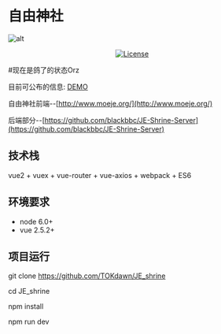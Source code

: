 # 自由神社
![alt](http://www.moeje.org/wp-content/uploads/2016/07/017.jpg)

<p align="center">
  <a href='https://github.com/TOKdawn/JE_shrine/blob/master/LICENSE'><img src='https://img.shields.io/github/license/mashape/apistatus.svg' alt="License" /></a>
</p>

#现在是鸽了的状态Orz

目前可公布的信息: [DEMO]( https://tokdawn.github.io/JE_shrine/)


自由神社前端--[http://www.moeje.org/](http://www.moeje.org/)

后端部分--[https://github.com/blackbbc/JE-Shrine-Server](https://github.com/blackbbc/JE-Shrine-Server)



## 技术栈

vue2 + vuex + vue-router + vue-axios + webpack + ES6 

## 环境要求
- node 6.0+
- vue 2.5.2+
## 项目运行


git clone https://github.com/TOKdawn/JE_shrine


cd JE_shrine

npm install

npm run dev


 
 
